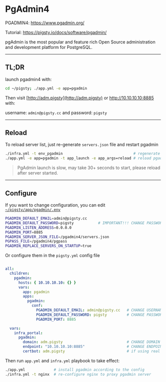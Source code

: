 # PgAdmin4

PGADMIN4: https://www.pgadmin.org/

Tutorial: https://pigsty.io/docs/software/pgadmin/

pgAdmin is the most popular and feature rich Open Source administration and development platform for PostgreSQL.

--------

## TL;DR

launch pgadmin4 with:

```bash
cd ~/pigsty; ./app.yml -e app=pgadmin
```

Then visit [http://adm.pigsty](http://adm.pigsty) or http://10.10.10.10:8885 with:

username: `admin@pigsty.cc` and password: `pigsty`



---------

## Reload

To reload server list, just re-generate `servers.json` file and restart pgadmin

```bash
./infra.yml -t env_pgadmin                                # regenerate pgadmin server list
./app.yml -e app=pgadmin -t app_launch -e app_args=reload # reload pgadmin server list
```

> PgAdmin launch is slow, may take 30+ seconds to start, please reload after server started. 



--------

## Configure

If you want to change configuration, you can edit [`~/pigsty/app/pgadmin/.env`](.env)

```bash
PGADMIN_DEFAULT_EMAIL=admin@pigsty.cc
PGADMIN_DEFAULT_PASSWORD=pigsty           # IMPORTANT!!! CHANGE PASSWORD
PGADMIN_LISTEN_ADDRESS=0.0.0.0
PGADMIN_PORT=8885
PGADMIN_SERVER_JSON_FILE=/pgadmin4/servers.json
PGPASS_FILE=/pgadmin4/pgpass
PGADMIN_REPLACE_SERVERS_ON_STARTUP=true
```

Or configure them in the `pigsty.yml` config file

```yaml

all:
  children:
    pgadmin:
      hosts: { 10.10.10.10: {} }
      vars:
        app: pgadmin
        apps:
          pgadmin:
            conf:
              PGADMIN_DEFAULT_EMAIL: admin@pigsty.cc   # CHANGE USERNAME
              PGADMIN_DEFAULT_PASSWORD: pigsty         # CHANGE PASSWORD (IMPORTANT!)
              PGADMIN_PORT: 8885

  vars:
    infra_portal:
      pgadmin:
        domain: adm.pigsty                             # CHANGE DOMAIN
        endpoint: "10.10.10.10:8885"                   # CHANGE ENDPOINT
        certbot: adm.pigsty                            # if using real domain & https
```

Then run `app.yml` and `infra.yml` playbook to take effect:

```bash
./app.yml             # install pgadmin according to the config
./infra.yml -t nginx  # re-configure nginx to proxy pgadmin server
```

